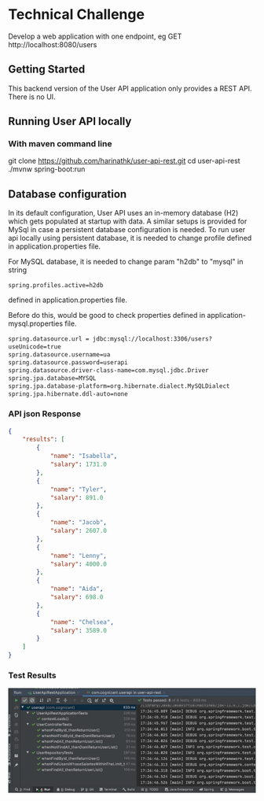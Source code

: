 # Technical Challenge

Develop a web application with one endpoint, eg GET http://localhost:8080/users

## Getting Started

This backend version of the User API application only provides a REST API. There is no UI.

## Running User API locally
### With maven command line
git clone https://github.com/harinathk/user-api-rest.git
cd user-api-rest
./mvnw spring-boot:run

## Database configuration
In its default configuration, User API uses an in-memory database (H2) which gets populated at startup with data. A similar setups is provided for MySql in case a persistent database configuration is needed. To run user api locally using persistent database, it is needed to change profile defined in application.properties file.

For MySQL database, it is needed to change param "h2db" to "mysql" in string
```
spring.profiles.active=h2db
```
defined in application.properties file.

Before do this, would be good to check properties defined in application-mysql.properties file.

```
spring.datasource.url = jdbc:mysql://localhost:3306/users?useUnicode=true
spring.datasource.username=ua
spring.datasource.password=userapi
spring.datasource.driver-class-name=com.mysql.jdbc.Driver
spring.jpa.database=MYSQL
spring.jpa.database-platform=org.hibernate.dialect.MySQLDialect
spring.jpa.hibernate.ddl-auto=none
```
### API json Response
```json
{
    "results": [
        {
            "name": "Isabella",
            "salary": 1731.0
        },
        {
            "name": "Tyler",
            "salary": 891.0
        },
        {
            "name": "Jacob",
            "salary": 2607.0
        },
        {
            "name": "Lenny",
            "salary": 4000.0
        },
        {
            "name": "Aida",
            "salary": 698.0
        },
        {
            "name": "Chelsea",
            "salary": 3589.0
        }
    ]
}
```
### Test Results
![Test Results](./api-testresults.jpg)

